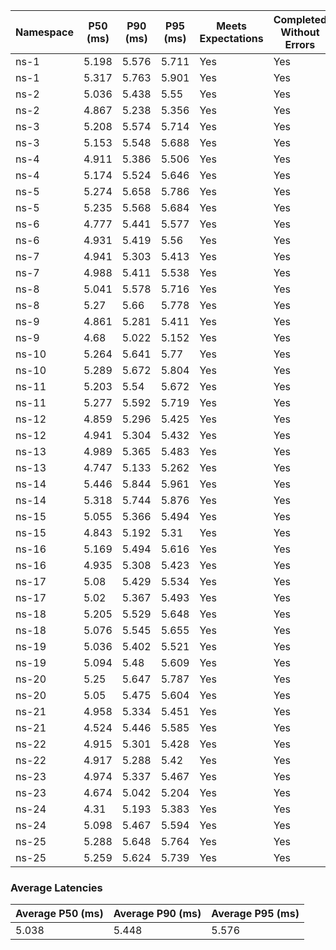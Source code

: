 | Namespace | P50 (ms) | P90 (ms) | P95 (ms) | Meets Expectations | Completed Without Errors |
|-----------|----------|----------|----------|--------------------|--------------------------|
| ns-1 | 5.198 | 5.576 | 5.711 | Yes | Yes |
| ns-1 | 5.317 | 5.763 | 5.901 | Yes | Yes |
| ns-2 | 5.036 | 5.438 | 5.55 | Yes | Yes |
| ns-2 | 4.867 | 5.238 | 5.356 | Yes | Yes |
| ns-3 | 5.208 | 5.574 | 5.714 | Yes | Yes |
| ns-3 | 5.153 | 5.548 | 5.688 | Yes | Yes |
| ns-4 | 4.911 | 5.386 | 5.506 | Yes | Yes |
| ns-4 | 5.174 | 5.524 | 5.646 | Yes | Yes |
| ns-5 | 5.274 | 5.658 | 5.786 | Yes | Yes |
| ns-5 | 5.235 | 5.568 | 5.684 | Yes | Yes |
| ns-6 | 4.777 | 5.441 | 5.577 | Yes | Yes |
| ns-6 | 4.931 | 5.419 | 5.56 | Yes | Yes |
| ns-7 | 4.941 | 5.303 | 5.413 | Yes | Yes |
| ns-7 | 4.988 | 5.411 | 5.538 | Yes | Yes |
| ns-8 | 5.041 | 5.578 | 5.716 | Yes | Yes |
| ns-8 | 5.27 | 5.66 | 5.778 | Yes | Yes |
| ns-9 | 4.861 | 5.281 | 5.411 | Yes | Yes |
| ns-9 | 4.68 | 5.022 | 5.152 | Yes | Yes |
| ns-10 | 5.264 | 5.641 | 5.77 | Yes | Yes |
| ns-10 | 5.289 | 5.672 | 5.804 | Yes | Yes |
| ns-11 | 5.203 | 5.54 | 5.672 | Yes | Yes |
| ns-11 | 5.277 | 5.592 | 5.719 | Yes | Yes |
| ns-12 | 4.859 | 5.296 | 5.425 | Yes | Yes |
| ns-12 | 4.941 | 5.304 | 5.432 | Yes | Yes |
| ns-13 | 4.989 | 5.365 | 5.483 | Yes | Yes |
| ns-13 | 4.747 | 5.133 | 5.262 | Yes | Yes |
| ns-14 | 5.446 | 5.844 | 5.961 | Yes | Yes |
| ns-14 | 5.318 | 5.744 | 5.876 | Yes | Yes |
| ns-15 | 5.055 | 5.366 | 5.494 | Yes | Yes |
| ns-15 | 4.843 | 5.192 | 5.31 | Yes | Yes |
| ns-16 | 5.169 | 5.494 | 5.616 | Yes | Yes |
| ns-16 | 4.935 | 5.308 | 5.423 | Yes | Yes |
| ns-17 | 5.08 | 5.429 | 5.534 | Yes | Yes |
| ns-17 | 5.02 | 5.367 | 5.493 | Yes | Yes |
| ns-18 | 5.205 | 5.529 | 5.648 | Yes | Yes |
| ns-18 | 5.076 | 5.545 | 5.655 | Yes | Yes |
| ns-19 | 5.036 | 5.402 | 5.521 | Yes | Yes |
| ns-19 | 5.094 | 5.48 | 5.609 | Yes | Yes |
| ns-20 | 5.25 | 5.647 | 5.787 | Yes | Yes |
| ns-20 | 5.05 | 5.475 | 5.604 | Yes | Yes |
| ns-21 | 4.958 | 5.334 | 5.451 | Yes | Yes |
| ns-21 | 4.524 | 5.446 | 5.585 | Yes | Yes |
| ns-22 | 4.915 | 5.301 | 5.428 | Yes | Yes |
| ns-22 | 4.917 | 5.288 | 5.42 | Yes | Yes |
| ns-23 | 4.974 | 5.337 | 5.467 | Yes | Yes |
| ns-23 | 4.674 | 5.042 | 5.204 | Yes | Yes |
| ns-24 | 4.31 | 5.193 | 5.383 | Yes | Yes |
| ns-24 | 5.098 | 5.467 | 5.594 | Yes | Yes |
| ns-25 | 5.288 | 5.648 | 5.764 | Yes | Yes |
| ns-25 | 5.259 | 5.624 | 5.739 | Yes | Yes |

### Average Latencies
| Average P50 (ms) | Average P90 (ms) | Average P95 (ms) |
|------------------|------------------|------------------|
| 5.038 | 5.448 | 5.576 |
